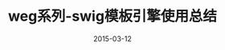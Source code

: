 ---
layout: post
title: weg系列-swig模板引擎使用总结
date: 2015-03-12
categories: blog
tags: [node.js swig tags]
description: 
---